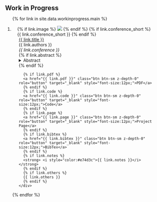 <h2 id="publications" style="margin: 2px 0px 0px;">Work in Progress</h2>

<div class="publications">
<ol class="bibliography">

{% for link in site.data.workinprogress.main %}

<li>
<div class="pub-row" style="margin-bottom: -15px;border: 1px solid transparent;">
  <div class="col-sm-3 abbr" style="position: relative;padding-right: 15px;padding-left: 15px; margin: 0px 0px 0rem;">
    {% if link.image %} 
    <img src="{{ link.image }}" class="teaser img-fluid z-depth-1" style="width=100;height=40%">
    {% endif %}
    {% if link.conference_short %} 
    <abbr class="badge">{{ link.conference_short }}</abbr>
    {% endif %}
  </div>
  <div class="col-sm-9" style="position: relative;padding-right: 15px;padding-left: 20px; margin: 0px 0px 0rem;">
      <div class="title"><a href="{{ link.pdf }}">{{ link.title }}</a></div>
      <div class="author">{{ link.authors }}</div>
      <div class="periodical"><em>{{ link.conference }}</em>
      </div>
    <div class="links">
      {% if link.abstract %} 
  <details>
    <summary style="cursor:pointer;">Abstract</summary>
    <blockquote style="font-size:16px; font-style:normal; margin-top:0; margin-bottom:0; border-left:4px solid #e5e5e5; border-top:0; border-bottom:0; padding-left:5px; width:100%;">
      <p style="margin-top:0; margin-bottom:0;">{{ link.abstract }}</p>
    </blockquote>
  </details>
      {% endif %}   
      
      {% if link.pdf %} 
      <a href="{{ link.pdf }}" class="btn btn-sm z-depth-0" role="button" target="_blank" style="font-size:12px;">PDF</a>
      {% endif %}
      {% if link.code %} 
      <a href="{{ link.code }}" class="btn btn-sm z-depth-0" role="button" target="_blank" style="font-size:12px;">Code</a>
      {% endif %}
      {% if link.page %} 
      <a href="{{ link.page }}" class="btn btn-sm z-depth-0" role="button" target="_blank" style="font-size:12px;">Project Page</a>
      {% endif %}
      {% if link.bibtex %} 
      <a href="{{ link.bibtex }}" class="btn btn-sm z-depth-0" role="button" target="_blank" style="font-size:12px;">BibTex</a>
      {% endif %}
      {% if link.notes %} 
      <strong> <i style="color:#e74d3c">{{ link.notes }}</i></strong>
      {% endif %}
      {% if link.others %} 
      {{ link.others }}
      {% endif %}           
    </div>
  </div>
</div>
</li>


{% endfor %}

</ol>
</div>
